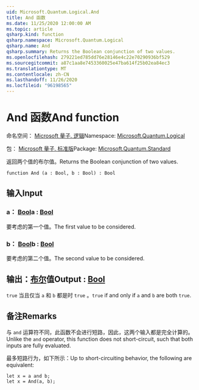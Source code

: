 ```yaml
---
uid: Microsoft.Quantum.Logical.And
title: And 函数
ms.date: 11/25/2020 12:00:00 AM
ms.topic: article
qsharp.kind: function
qsharp.namespace: Microsoft.Quantum.Logical
qsharp.name: And
qsharp.summary: Returns the Boolean conjunction of two values.
ms.openlocfilehash: 279221ed785dd76e28146e4c22e70290936bf529
ms.sourcegitcommit: a87c1aa8e7453360025e47ba614f25b02ea84ec3
ms.translationtype: MT
ms.contentlocale: zh-CN
ms.lasthandoff: 11/26/2020
ms.locfileid: "96198565"
---
```

# <a name="and-function"></a><span data-ttu-id="70a68-102">And 函数</span><span class="sxs-lookup"><span data-stu-id="70a68-102">And function</span></span>

<span data-ttu-id="70a68-103">命名空间： [Microsoft 量子. 逻辑](xref:Microsoft.Quantum.Logical)</span><span class="sxs-lookup"><span data-stu-id="70a68-103">Namespace: [Microsoft.Quantum.Logical](xref:Microsoft.Quantum.Logical)</span></span>

<span data-ttu-id="70a68-104">包： [Microsoft 量子. 标准版](https://nuget.org/packages/Microsoft.Quantum.Standard)</span><span class="sxs-lookup"><span data-stu-id="70a68-104">Package: [Microsoft.Quantum.Standard](https://nuget.org/packages/Microsoft.Quantum.Standard)</span></span>


<span data-ttu-id="70a68-105">返回两个值的布尔值。</span><span class="sxs-lookup"><span data-stu-id="70a68-105">Returns the Boolean conjunction of two values.</span></span>

```qsharp
function And (a : Bool, b : Bool) : Bool
```


## <a name="input"></a><span data-ttu-id="70a68-106">输入</span><span class="sxs-lookup"><span data-stu-id="70a68-106">Input</span></span>

### <a name="a--bool"></a><span data-ttu-id="70a68-107">a： [Bool](xref:microsoft.quantum.lang-ref.bool)</span><span class="sxs-lookup"><span data-stu-id="70a68-107">a : [Bool](xref:microsoft.quantum.lang-ref.bool)</span></span>

<span data-ttu-id="70a68-108">要考虑的第一个值。</span><span class="sxs-lookup"><span data-stu-id="70a68-108">The first value to be considered.</span></span>


### <a name="b--bool"></a><span data-ttu-id="70a68-109">b： [Bool](xref:microsoft.quantum.lang-ref.bool)</span><span class="sxs-lookup"><span data-stu-id="70a68-109">b : [Bool](xref:microsoft.quantum.lang-ref.bool)</span></span>

<span data-ttu-id="70a68-110">要考虑的第二个值。</span><span class="sxs-lookup"><span data-stu-id="70a68-110">The second value to be considered.</span></span>



## <a name="output--bool"></a><span data-ttu-id="70a68-111">输出：[布尔](xref:microsoft.quantum.lang-ref.bool)值</span><span class="sxs-lookup"><span data-stu-id="70a68-111">Output : [Bool](xref:microsoft.quantum.lang-ref.bool)</span></span>

<span data-ttu-id="70a68-112">`true` 当且仅当 `a` 和 `b` 都是时 `true` 。</span><span class="sxs-lookup"><span data-stu-id="70a68-112">`true` if and only if `a` and `b` are both `true`.</span></span>

## <a name="remarks"></a><span data-ttu-id="70a68-113">备注</span><span class="sxs-lookup"><span data-stu-id="70a68-113">Remarks</span></span>

<span data-ttu-id="70a68-114">与 `and` 运算符不同，此函数不会进行短路，因此，这两个输入都是完全计算的。</span><span class="sxs-lookup"><span data-stu-id="70a68-114">Unlike the `and` operator, this function does not short-circuit, such that both inputs are fully evaluated.</span></span>

<span data-ttu-id="70a68-115">最多短路行为，如下所示：</span><span class="sxs-lookup"><span data-stu-id="70a68-115">Up to short-circuiting behavior, the following are equivalent:</span></span>

```Q#
let x = a and b;
let x = And(a, b);
```